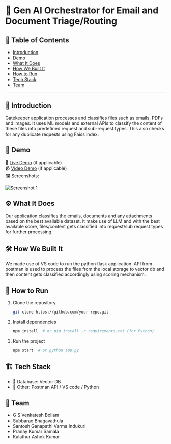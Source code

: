 # 🚀 Gen AI Orchestrator for Email and Document Triage/Routing

## 📌 Table of Contents
- [Introduction](#introduction)
- [Demo](#demo)
- [What It Does](#what-it-does)
- [How We Built It](#how-we-built-it)
- [How to Run](#how-to-run)
- [Tech Stack](#tech-stack)
- [Team](#team)

---

## 🎯 Introduction
Gatekeeper application processes and classifies files such as emails, PDFs and images. It uses ML models and external APIs to classify the content of these files into predefined request and sub-request types. This also checks for any duplicate requests using Faiss index. 

## 🎥 Demo
🔗 [Live Demo](#) (if applicable)  
📹 [Video Demo](#) (if applicable)  
🖼️ Screenshots:

![Screenshot 1](link-to-image)


## ⚙️ What It Does
Our application classifies the emails, documents and any attachments based on the best available dataset. It make use of LLM and with the best available score, files/content gets classified into request/sub request types for further processing.

## 🛠️ How We Built It
We made use of VS code to run the python flask application. API from postman is used to process the files from the local storage to vector db and then content gets classified accordingly using scoring mechanism.

## 🏃 How to Run
1. Clone the repository  
   ```sh
   git clone https://github.com/your-repo.git
   ```
2. Install dependencies  
   ```sh
   npm install  # or pip install -r requirements.txt (for Python)
   ```
3. Run the project  
   ```sh
   npm start  # or python app.py
   ```

## 🏗️ Tech Stack
- 🔹 Database: Vector DB
- 🔹 Other: Postman API / VS code / Python

## 👥 Team
- G S Venkatesh Bollam
- Subbarao Bhagavathula
- Santosh Ganapathi Varma Indukuri
- Pranay Kumar Samala
- Kalathur Ashok Kumar
